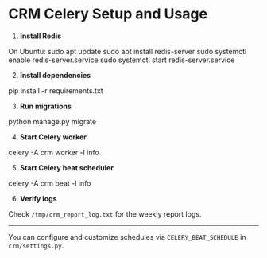 # CRM Celery Setup and Usage

1. **Install Redis**

On Ubuntu:
sudo apt update
sudo apt install redis-server
sudo systemctl enable redis-server.service
sudo systemctl start redis-server.service

2. **Install dependencies**

pip install -r requirements.txt

3. **Run migrations**

python manage.py migrate

4. **Start Celery worker**

celery -A crm worker -l info

5. **Start Celery beat scheduler**

celery -A crm beat -l info

6. **Verify logs**

Check `/tmp/crm_report_log.txt` for the weekly report logs.

---

You can configure and customize schedules via `CELERY_BEAT_SCHEDULE` in `crm/settings.py`.
